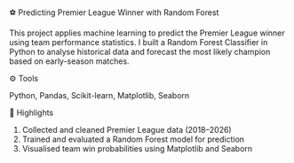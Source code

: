 ⚽ Predicting Premier League Winner with Random Forest

This project applies machine learning to predict the Premier League winner using team performance statistics. I built a Random Forest Classifier in Python to analyse historical data and forecast the most likely champion based on early-season matches.

⚙️ Tools

Python, Pandas, Scikit-learn, Matplotlib, Seaborn

🚀 Highlights

1) Collected and cleaned Premier League data (2018–2026)
2) Trained and evaluated a Random Forest model for prediction
3) Visualised team win probabilities using Matplotlib and Seaborn
